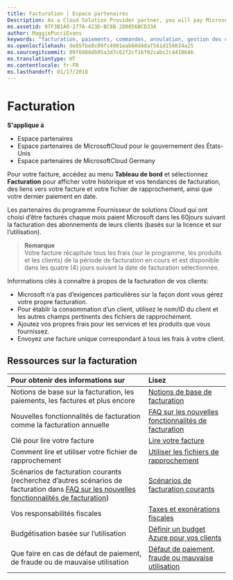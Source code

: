 ```yaml
---
title: Facturation | Espace partenaires
Description: As a Cloud Solution Provider partner, you will pay Microsoft 60 days in arrears for the license-based and usage-based subscriptions of your customers.
ms.assetid: 97F3B1A0-277A-423D-BC8B-2D0056BCD33A
author: MaggiePucciEvans
keywords: "facturation, paiements, commandes, annulation, gestion des commandes, absence de paiement, fraude, mauvaise utilisation, taxes, exonérations fiscales, fichiers de rapprochement, fichier de rapprochement"
ms.openlocfilehash: de85fbe8c09fc4901eab60d4daf561d156634a25
ms.sourcegitcommit: 09f6988db95a3d7c62f2cf16f02cabc2c4418646
ms.translationtype: HT
ms.contentlocale: fr-FR
ms.lasthandoff: 01/17/2018
---
```

# <a name="billing"></a>Facturation

**S'applique à**

-  Espace partenaires
-  Espace partenaires de MicrosoftCloud pour le gouvernement des États-Unis
-  Espace partenaires de MicrosoftCloud Germany

Pour votre facture, accédez au menu **Tableau de bord** et sélectionnez **Facturation** pour afficher votre historique et vos tendances de facturation, des liens vers votre facture et votre fichier de rapprochement, ainsi que votre dernier paiement en date.

Les partenaires du programme Fournisseur de solutions Cloud qui ont choisi d’être facturés chaque mois paient Microsoft dans les 60jours suivant la facturation des abonnements de leurs clients (basés sur la licence et sur l’utilisation).

>**Remarque**<br>
Votre facture récapitule tous les frais (sur le programme, les produits et les clients) de la période de facturation en cours et est disponible dans les quatre (4) jours suivant la date de facturation sélectionnée.

Informations clés à connaître à propos de la facturation de vos clients:

-   Microsoft n’a pas d’exigences particulières sur la façon dont vous gérez votre propre facturation.
-   Pour établir la consommation d’un client, utilisez le nom/ID du client et les autres champs pertinents des fichiers de rapprochement.
-   Ajoutez vos propres frais pour les services et les produits que vous fournissez.
-   Envoyez une facture unique correspondant à tous les frais à votre client.

## <a name="billing-resources"></a>Ressources sur la facturation
|**Pour obtenir des informations sur**   |**Lisez**    |
|:-----------------------------|:-----------------|
|Notions de base sur la facturation, les paiements, les factures et plus encore   |[Notions de base de facturation](billing-basics.md)
|Nouvelles fonctionnalités de facturation comme la facturation annuelle   |[FAQ sur les nouvelles fonctionnalités de facturation](faq-about-new-billing-features.md)|
|Clé pour lire votre facture   |[Lire votre facture](read-your-bill.md)   |
|Comment lire et utiliser votre fichier de rapprochement   |[Utiliser les fichiers de rapprochement](use-the-reconciliation-files.md)|
|Scénarios de facturation courants (recherchez d’autres scénarios de facturation dans [FAQ sur les nouvelles fonctionnalités de facturation](faq-about-new-billing-features.md))|[Scénarios de facturation courants](common-billing-scenarios.md)|
|Vos responsabilités fiscales   | [Taxes et exonérations fiscales](tax-and-tax-exemptions.md)|
|Budgétisation basée sur l’utilisation    |[Définir un budget Azure pour vos clients](set-an-azure-spending-budget-for-your-customers.md)|
|Que faire en cas de défaut de paiement, de fraude ou de mauvaise utilisation   |[Défaut de paiement, fraude ou mauvaise utilisation](non-payment--fraud--or-misuse.md)|




















